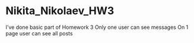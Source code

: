 # Nikita_Nikolaev_HW3

I've done basic part of Homework 3 
Only one user can see messages
On 1 page user can see all posts
